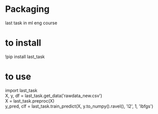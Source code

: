 # Packaging
last task in ml eng course
# to install
!pip install last_task
# to use 
import last_task\
X, y, df = last_task.get_data('rawdata_new.csv')\
X = last_task.preproc(X)\
y_pred, clf = last_task.train_predict(X, y.to_numpy().ravel(), 'l2', 1, 'lbfgs')
